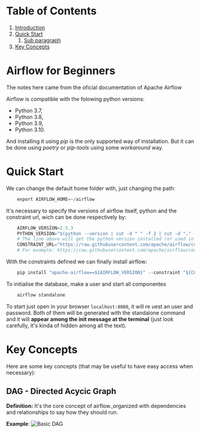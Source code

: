 # Table of Contents
1. [Introduction](#introduction)
1. [Quick Start](#quick_start)
    1. [Sub paragraph](#subparagraph1)
1. [Key Concepts](#key_concepts)
   
# Airflow for Beginners <a name = 'Introduction'></a>
The notes here came from the oficial documentation of Apache Airflow 

Airflow is compatible with the folowing python versions:
- Python 3.7, 
- Python 3.8, 
- Python 3.9, 
- Python 3.10.

And installing it using *pip* is the only supported way of installation. But it can be done using *poetry* or *pip-tools* using some *workaround* way.
# Quick Start <a name = 'quick_start'></a>
We can change the default home folder with, just changing the path:
``` python
    export AIRFLOW_HOME=~/airflow
```
It's necessary to specify the versions of airflow itself, python and the constraint url, wich can be done respectively by:
``` Python
    AIRFLOW_VERSION=2.5.3
    PYTHON_VERSION="$(python --version | cut -d " " -f 2 | cut -d "." -f 1-2)"
    # The line above will get the python version installed (or used in the venv)
    CONSTRAINT_URL="https://raw.githubusercontent.com/apache/airflow/constraints-${AIRFLOW_VERSION}/constraints-${PYTHON_VERSION}.txt"
    # For example: https://raw.githubusercontent.com/apache/airflow/constraints-2.5.3/constraints-3.7.txt
```
With the constraints defined we can finally install airflow:

``` Python
    pip install "apache-airflow==${AIRFLOW_VERSION}" --constraint "${CONSTRAINT_URL}"
```
To initialise the database, make a user and start all componentes
``` python
    airflow standalone
```
To start just open in your browser ```localhost:8080```, it will re uest an user and password. 
Both of them will be generated with the standalone command and it will **appear among the init message at the terminal** (just look carefully, it's kinda of hidden among all the text).

# Key Concepts <a name='key_concepts'></a>
Here are some key concepts (that may be useful to have easy access when necessary):
## DAG - Directed Acycic Graph<a name= 'dag'></a>
**Definition:** It's the core concept of airflow.,organized with dependencies and relationships to say how they should run.

**Example**:
![Basic DAG](/images/basic-dag.png.png "Title")
